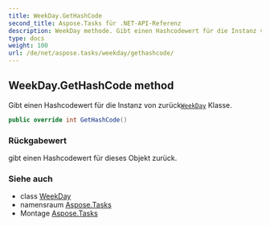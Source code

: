 ```yaml
---
title: WeekDay.GetHashCode
second_title: Aspose.Tasks für .NET-API-Referenz
description: WeekDay methode. Gibt einen Hashcodewert für die Instanz von zurückWeekDay Klasse.
type: docs
weight: 100
url: /de/net/aspose.tasks/weekday/gethashcode/
---
```

## WeekDay.GetHashCode method

Gibt einen Hashcodewert für die Instanz von zurück[`WeekDay`](../) Klasse.

```csharp
public override int GetHashCode()
```

### Rückgabewert

gibt einen Hashcodewert für dieses Objekt zurück.

### Siehe auch

* class [WeekDay](../)
* namensraum [Aspose.Tasks](../../weekday/)
* Montage [Aspose.Tasks](../../../)


